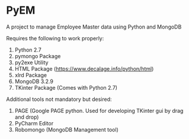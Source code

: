 # PyEM
A project to manage Employee Master data using Python and MongoDB

Requires the following to work properly:
1. Python 2.7
2. pymongo Package
3. py2exe Utility
4. HTML Package (https://www.decalage.info/python/html)
5. xlrd Package
6. MongoDB 3.2.9
7. TKinter Package (Comes with Python 2.7)

Additional tools not mandatory but desired:
1. PAGE (Google PAGE python. Used for developing TKinter gui by drag and drop)
2. PyCharm Editor
3. Robomongo (MongoDB Management tool)
